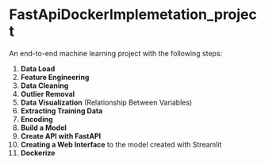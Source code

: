 # FastApiDockerImplemetation_project
An end-to-end machine learning project with the following steps:

1. **Data Load**
2. **Feature Engineering**
3. **Data Cleaning**
4. **Outlier Removal**
5. **Data Visualization** (Relationship Between Variables)
6. **Extracting Training Data**
7. **Encoding**
8. **Build a Model**
9. **Create API with FastAPI**
10. **Creating a Web Interface** to the model created with Streamlit
11. **Dockerize**

